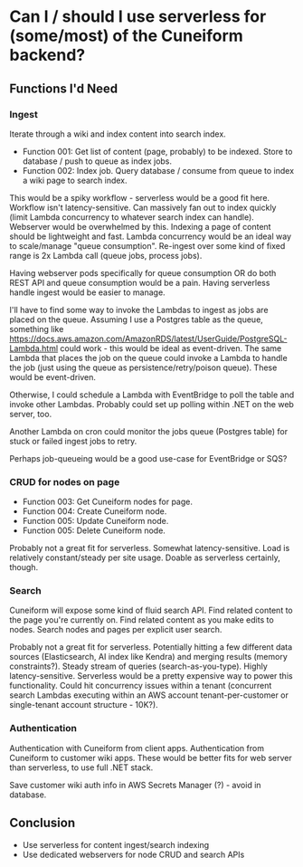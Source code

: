 # Can I / should I use serverless for (some/most) of the Cuneiform backend?

## Functions I'd Need

### Ingest

Iterate through a wiki and index content into search index.

- Function 001: Get list of content (page, probably) to be indexed. Store to
  database / push to queue as index jobs.
- Function 002: Index job. Query database / consume from queue to index a wiki
  page to search index.

This would be a spiky workflow - serverless would be a good fit here. Workflow
isn't latency-sensitive. Can massively fan out to index quickly (limit Lambda
concurrency to whatever search index can handle). Webserver would be overwhelmed
by this. Indexing a page of content should be lightweight and fast. Lambda
concurrency would be an ideal way to scale/manage "queue consumption". Re-ingest
over some kind of fixed range is 2x Lambda call (queue jobs, process jobs).

Having webserver pods specifically for queue consumption OR do both REST API and
queue consumption would be a pain. Having serverless handle ingest would be
easier to manage.

I'll have to find some way to invoke the Lambdas to ingest as jobs are placed on the queue. Assuming I use a Postgres table as the queue, something like https://docs.aws.amazon.com/AmazonRDS/latest/UserGuide/PostgreSQL-Lambda.html could work - this would be ideal as event-driven. The same Lambda that places the job on the queue could invoke a Lambda to handle the job (just using the queue as persistence/retry/poison queue). These would be event-driven. 

Otherwise, I could schedule a Lambda with EventBridge to poll the table and invoke other Lambdas. Probably could set up polling within .NET on the web server, too.

Another Lambda on cron could monitor the jobs queue (Postgres table) for stuck or failed ingest jobs to retry.

Perhaps job-queueing would be a good use-case for EventBridge or SQS?

### CRUD for nodes on page

- Function 003: Get Cuneiform nodes for page.
- Function 004: Create Cuneiform node.
- Function 005: Update Cuneiform node.
- Function 005: Delete Cuneiform node.

Probably not a great fit for serverless. Somewhat latency-sensitive. Load is
relatively constant/steady per site usage. Doable as serverless certainly,
though.

### Search

Cuneiform will expose some kind of fluid search API. Find related content to the
page you're currently on. Find related content as you make edits to nodes.
Search nodes and pages per explicit user search.

Probably not a great fit for serverless. Potentially hitting a few different
data sources (Elasticsearch, AI index like Kendra) and merging results (memory
constraints?). Steady stream of queries (search-as-you-type). Highly
latency-sensitive. Serverless would be a pretty expensive way to power this
functionality. Could hit concurrency issues within a tenant (concurrent search
Lambdas executing within an AWS account tenant-per-customer or single-tenant
account structure - 10K?).

### Authentication

Authentication with Cuneiform from client apps. Authentication from Cuneiform to customer wiki apps. These would be better fits for web server than serverless, to use full .NET stack.

Save customer wiki auth info in AWS Secrets Manager (?) - avoid in database.

## Conclusion

- Use serverless for content ingest/search indexing
- Use dedicated webservers for node CRUD and search APIs
